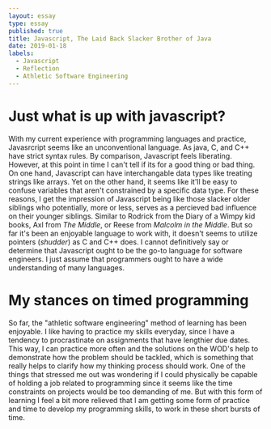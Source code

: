 ```yaml
---
layout: essay
type: essay
published: true
title: Javascript, The Laid Back Slacker Brother of Java
date: 2019-01-18
labels:
  - Javascript
  - Reflection
  - Athletic Software Engineering
---
```


# Just what is up with javascript?

With my current experience with programming languages and practice, Javasrcript seems like an unconventional language. As java, C, and C++
have strict syntax rules. By comparison, Javascript feels liberating. However, at this point in time I can't tell if its for a good thing or
bad thing. On one hand, Javascript can have interchangable data types like treating strings like arrays. Yet on the other hand, it seems 
like it'll be easy to confuse variables that aren't constrained by a specific data type. For these reasons, I get the impression of 
Javascript being like those slacker older siblings who potentially, more or less, serves as a percieved bad influence on their younger 
siblings. Similar to Rodrick from the Diary of a Wimpy kid books, Axl from *The Middle*, or Reese from *Malcolm in the Middle*. But
so far it's been an enjoyable language to work with, it doesn't seems to utilize pointers (*shudder*) as C and C++ does. I cannot definitively
say or determine that Javascript ought to be the go-to language for software engineers. I just assume that programmers ought to have a wide
understanding of many languages. 

# My stances on timed programming
So far, the "athletic software engineering" method of learning has been enjoyable. I like having to practice my skills everyday, since I have
a tendency to procrastinate on assignments that have lengthier due dates. This way, I can practice more often and the solutions on the WOD's
help to demonstrate how the problem should be tackled, which is something that really helps to clarify how my thinking process should work.
One of the things that stressed me out was wondering if I could physically be capable of holding a job related to programming since it seems
like the time constraints on projects would be too demanding of me. But with this form of learning I feel a bit more relieved that I am getting
some form of practice and time to develop my programming skills, to work in these short bursts of time.
